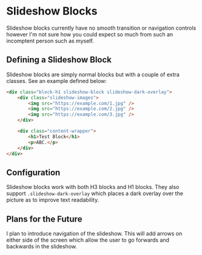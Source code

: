 Slideshow Blocks
================

Slideshow blocks currently have no smooth transition or navigation controls however I'm not sure how you could expect so much from such an incomptent person such as myself.

## Defining a Slideshow Block

Slideshow blocks are simply normal blocks but with a couple of extra classes. See an example defined below:

```html
<div class="block-h1 slideshow-block slideshow-dark-overlay">
	<div class="slideshow-images">
		<img src="https://example.com/1.jpg" />
		<img src="https://example.com/2.jpg" />
		<img src="https://example.com/3.jpg" />
	</div>

	<div class="content-wrapper">
		<h1>Test Block</h1>
		<p>ABC.</p>
	</div>
</div>
```

## Configuration

Slideshow blocks work with both H3 blocks and H1 blocks. They also support `.slideshow-dark-overlay` which places a dark overlay over the picture as to improve text readability.

## Plans for the Future

I plan to introduce navigation of the slideshow. This will add arrows on either side of the screen which allow the user to go forwards and backwards in the slideshow.